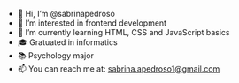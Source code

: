 - 👋 Hi, I’m @sabrinapedroso
- 👀 I’m interested in frontend development
- 🌱 I’m currently learning HTML, CSS and JavaScript basics
- 🎓 Gratuated in informatics
- 📚 Psychology major
- 📫 You can reach me at: sabrina.apedroso1@gmail.com
